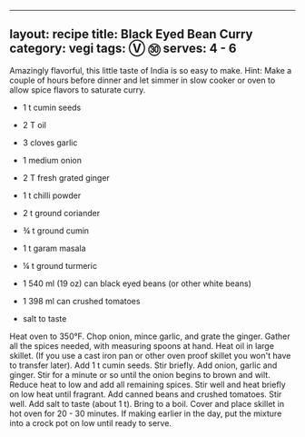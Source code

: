
---
layout: recipe
title: Black Eyed Bean Curry
category: vegi
tags: Ⓥ ㉚
serves: 4 - 6
---
Amazingly flavorful, this little taste of India is so easy to make. 
Hint:  Make a couple of hours before dinner and let simmer in slow cooker or oven to allow spice flavors to saturate curry.

- 1 t cumin seeds
- 2 T oil

- 3 cloves garlic 
- 1 medium onion
- 2 T fresh grated ginger

- 1 t chilli powder
- 2 t ground coriander
- ¾ t ground cumin
- 1 t garam masala
- ¼ t ground turmeric

- 1 540 ml (19 oz) can black eyed beans (or other white beans)
- 1 398 ml can crushed tomatoes
- salt to taste

Heat oven to 350°F.
Chop onion, mince garlic, and grate the ginger. Gather all the spices needed, with measuring spoons at hand. Heat oil in large skillet. (If you use a cast iron pan or other oven proof skillet you won't have to transfer later).
Add 1 t cumin seeds. Stir briefly.  Add onion, garlic and ginger. Stir for a minute or so until the onion begins to brown and wilt. 
Reduce heat to low and add all remaining spices. Stir well and heat briefly on low heat until fragrant.
Add canned beans and crushed tomatoes. Stir well. Add salt to taste (about 1 t). 
Bring to a boil.  Cover and place skillet in hot oven for 20 - 30 minutes.   If making earlier in the day, put the mixture into a crock pot on low until ready to serve.
